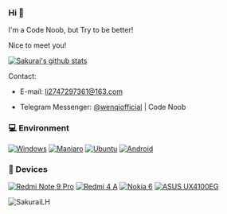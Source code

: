 ### Hi 👋

I'm a Code Noob, but Try to be better!

Nice to meet you!

[![Sakurai's github stats](https://github-readme-stats.vercel.app/api?username=WenqiOfficial&show_icons=true)](https://github.com/WenqiOfficial)

Contact:

- E-mail: <li2747297361@163.com>

- Telegram Messenger: [@wenqiofficial](https://t.me/wenqiofficial) | Code Noob

### 💻 Environment

[![Windows](https://img.shields.io/badge/Windows-00BBFF?style=flat-square&logo=Windows&logoColor=FFFFFF&labelColor=00BBFF)](https://www.microsoft.com/windows11)
[![Manjaro](https://img.shields.io/badge/Manjaro-00C000?style=flat-square&logo=manjaro&logoColor=FFFFFF&labelColor=00C000)](https://manjaro.org)
[![Ubuntu](https://img.shields.io/badge/Ubuntu%2021%2e04-dd4814?style=flat-square&logo=ubuntu&logoColor=ffffff)](https://releases.ubuntu.com/21.04/)
[![Android](https://img.shields.io/badge/Android-00C000?style=flat-square&logo=android&logoColor=FFFFFF&labelColor=00C000)](https://www.android.com/android-12/)


### 📱 Devices

[![Redmi Note 9 Pro](https://img.shields.io/badge/Redmi%20Note%209%20Pro-ED9121?style=flat-square&logo=xiaomi&logoColor=FFFFFF&labelColor=ED9121)](https://www.mi.com/redminote9pro)
[![Redmi 4 A](https://img.shields.io/badge/Redmi%204%20A-ED9121?style=flat-square&logo=xiaomi&logoColor=FFFFFF&labelColor=ED9121)](https://versus.com/cn/xiaomi-redmi-4a-16gb)
[![Nokia 6](https://img.shields.io/badge/Nokia%206-4F4F4F?style=flat-square&logo=nokia&logoColor=FFFFFF&labelColor=4F4F4F)](https://www.nokia.com/phones/en_int/nokia-6-0)
[![ASUS UX4100EG](https://img.shields.io/badge/ASUS%20UX4100EG-0077FF?style=flat-square&logo=asus&logoColor=FFFFFF&labelColor=0077FF)](https://www.asus.com.cn/laptops/for-home/zenbook/ux4100e/)


![SakuraiLH](https://count.moeyy.cn/get/@WenqiOfficial?theme=rule34)